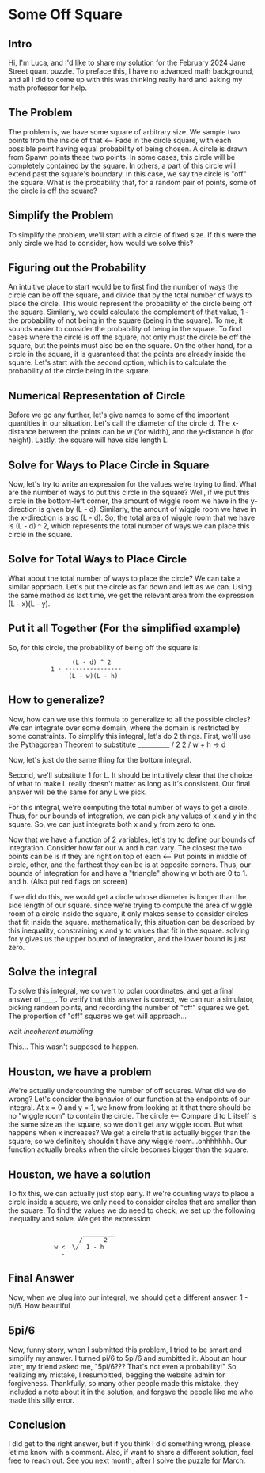# Some Off Square

## Intro
Hi, I'm Luca, and I'd like to share my solution for the February 2024 Jane Street quant puzzle.
To preface this, I have no advanced math background, and all I did to come up with this was
thinking really hard and asking my math professor for help.

## The Problem
The problem is, we have some square of arbitrary size. We sample two points from the inside of that  <-- Fade in the circle
square, with each possible point having equal probability of being chosen. A circle is drawn from       Spawn points
these two points. In some cases, this circle will be completely contained by the square. In others,
a part of this circle will extend past the square's boundary. In this case, we say the circle is
"off" the square. What is the probability that, for a random pair of points, some of the circle
is off the square?

## Simplify the Problem
To simplify the problem, we'll start with a circle of fixed size. If this were the only circle we
had to consider, how would we solve this?

## Figuring out the Probability
An intuitive place to start would be to first find the number of ways the circle can be
off the square, and divide that by the total number of ways to place the circle. This would
represent the probability of the circle being off the square. Similarly, we could calculate
the complement of that value, 1 - the probability of not being in the square (being in the square).
To me, it sounds easier to consider the probability of being in the square. To find cases where the
circle is off the square, not only must the circle be off the square, but the points must also be
on the square. On the other hand, for a circle in the square, it is guaranteed that the points are
already inside the square. Let's start with the second option, which is to calculate the
probability of the circle being in the square.

## Numerical Representation of Circle
Before we go any further, let's give names to some of the important quantities in our situation.
Let's call the diameter of the circle d. The x-distance between the points can be w (for width),
and the y-distance h (for height). Lastly, the square will have side length L. 

## Solve for Ways to Place Circle in Square
Now, let's try to write an expression for the values we're trying to find. What are the number of
ways to put this circle in the square? Well, if we put this circle in the bottom-left corner, the
amount of wiggle room we have in the y-direction is given by (L - d). Similarly, the amount of wiggle
room we have in the x-direction is also (L - d). So, the total area of wiggle room that we have is
(L - d) ^ 2, which represents the total number of ways we can place this circle in the square.

## Solve for Total Ways to Place Circle 
What about the total number of ways to place the circle? We can take a similar approach. Let's put
the circle as far down and left as we can. Using the same method as last time, we get the relevant
area from the expression (L - x)(L - y).

## Put it all Together (For the simplified example)
So, for this circle, the probability of being off the square is:

                      (L - d) ^ 2
                1 - ----------------
                     (L - w)(L - h)

## How to generalize?
Now, how can we use this formula to generalize to all the possible circles? We can integrate over
some domain, where the domain is restricted by some constraints. To simplify this integral, let's
do 2 things. First, we'll use the Pythagorean Theorem to substitute
                    __________
                   /  2    2 
                 \/  w  + h    -> d

Now, let's just do the same thing for the bottom integral.

Second, we'll substitute 1 for L. It should be intuitively clear that the choice of what to make L
really doesn't matter as long as it's consistent. Our final answer will be the same for any L we
pick.

For this integral, we're computing the total number of ways to get a circle. Thus, for our bounds
of integration, we can pick any values of x and y in the square. So, we can just integrate both x and y
from zero to one.

Now that we have a function of 2 variables, let's try to define our bounds of integration. Consider
how far our w and h can vary. The closest the two points can be is if they are right on top of each  <-- Put points in middle of circle,
other, and the farthest they can be is at opposite corners. Thus, our bounds of integration for          and have a "triangle" showing w
both are 0 to 1.                                                                                         and h. (Also put red flags on screen)

if we did do this, we would get a circle whose diameter is longer than the side length of our
square. since we're trying to compute the area of wiggle room of a circle inside the square, it only
makes sense to consider circles that fit inside the square. mathematically, this situation can be 
described by this inequality, constraining x and y to values that fit in the square. solving for y
gives us the upper bound of integration, and the lower bound is just zero.

## Solve the integral
To solve this integral, we convert to polar coordinates, and get a final answer of ____. To verify
that this answer is correct, we can run a simulator, picking random points, and recording the
number of "off" squares we get. The proportion of "off" squares we get will approach...

wait *incoherent mumbling*

This...
This wasn't supposed to happen.

## Houston, we have a problem
We're actually undercounting the number of off squares. What did we do wrong?
Let's consider the behavior of our function at the endpoints of our integral. At x = 0 and y = 1,
we know from looking at it that there should be no "wiggle room" to contain the circle. The circle   <-- Compare d to L
itself is the same size as the square, so we don't get any wiggle room. But what happens when x
increases? We get a circle that is actually bigger than the square, so we definitely shouldn't have
any wiggle room...ohhhhhhh. Our function actually breaks when the circle becomes bigger than the
square. 

## Houston, we have a solution
To fix this, we can actually just stop early. If we're counting ways to place a circle
inside a square, we only need to consider circles that are smaller than the square. To find the
values we do need to check, we set up the following inequality and solve. We get the expression

                         _________
                        /      2
                 w <  \/  1 - h
                   -

## Final Answer
Now, when we plug into our integral, we should get a different answer.
1 - pi/6. How beautiful

## 5pi/6
Now, funny story, when I submitted this problem, I tried to be smart and simplify my answer. I
turned pi/6 to 5pi/6 and sumbitted it. About an hour later, my friend asked me, "5pi/6??? That's
not even a probability!" So, realizing my mistake, I resumbitted, begging the website admin for
forgiveness. Thankfully, so many other people made this mistake, they included a note about it in
the solution, and forgave the people like me who made this silly error.

## Conclusion
I did get to the right answer, but if you think I did something wrong, please let me know with a
comment. Also, if want to share a different solution, feel free to reach out. See you next month,
after I solve the puzzle for March.
